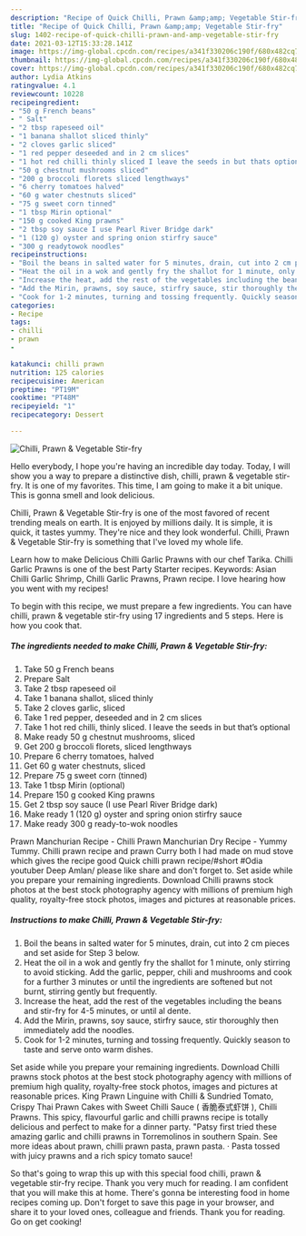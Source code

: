 ```yaml
---
description: "Recipe of Quick Chilli, Prawn &amp;amp; Vegetable Stir-fry"
title: "Recipe of Quick Chilli, Prawn &amp;amp; Vegetable Stir-fry"
slug: 1402-recipe-of-quick-chilli-prawn-and-amp-vegetable-stir-fry
date: 2021-03-12T15:33:28.141Z
image: https://img-global.cpcdn.com/recipes/a341f330206c190f/680x482cq70/chilli-prawn-vegetable-stir-fry-recipe-main-photo.jpg
thumbnail: https://img-global.cpcdn.com/recipes/a341f330206c190f/680x482cq70/chilli-prawn-vegetable-stir-fry-recipe-main-photo.jpg
cover: https://img-global.cpcdn.com/recipes/a341f330206c190f/680x482cq70/chilli-prawn-vegetable-stir-fry-recipe-main-photo.jpg
author: Lydia Atkins
ratingvalue: 4.1
reviewcount: 10228
recipeingredient:
- "50 g French beans"
- " Salt"
- "2 tbsp rapeseed oil"
- "1 banana shallot sliced thinly"
- "2 cloves garlic sliced"
- "1 red pepper deseeded and in 2 cm slices"
- "1 hot red chilli thinly sliced I leave the seeds in but thats optional"
- "50 g chestnut mushrooms sliced"
- "200 g broccoli florets sliced lengthways"
- "6 cherry tomatoes halved"
- "60 g water chestnuts sliced"
- "75 g sweet corn tinned"
- "1 tbsp Mirin optional"
- "150 g cooked King prawns"
- "2 tbsp soy sauce I use Pearl River Bridge dark"
- "1 (120 g) oyster and spring onion stirfry sauce"
- "300 g readytowok noodles"
recipeinstructions:
- "Boil the beans in salted water for 5 minutes, drain, cut into 2 cm pieces and set aside for Step 3 below."
- "Heat the oil in a wok and gently fry the shallot for 1 minute, only stirring to avoid sticking. Add the garlic, pepper, chili and mushrooms and cook for a further 3 minutes or until the ingredients are softened but not burnt, stirring gently but frequently."
- "Increase the heat, add the rest of the vegetables including the beans and stir-fry for 4-5 minutes, or until al dente."
- "Add the Mirin, prawns, soy sauce, stirfry sauce, stir thoroughly then immediately add the noodles."
- "Cook for 1-2 minutes, turning and tossing frequently. Quickly season to taste and serve onto warm dishes."
categories:
- Recipe
tags:
- chilli
- prawn
- 

katakunci: chilli prawn  
nutrition: 125 calories
recipecuisine: American
preptime: "PT19M"
cooktime: "PT48M"
recipeyield: "1"
recipecategory: Dessert

---
```



![Chilli, Prawn &amp; Vegetable Stir-fry](https://img-global.cpcdn.com/recipes/a341f330206c190f/680x482cq70/chilli-prawn-vegetable-stir-fry-recipe-main-photo.jpg)

Hello everybody, I hope you're having an incredible day today. Today, I will show you a way to prepare a distinctive dish, chilli, prawn &amp; vegetable stir-fry. It is one of my favorites. This time, I am going to make it a bit unique. This is gonna smell and look delicious.

Chilli, Prawn &amp; Vegetable Stir-fry is one of the most favored of recent trending meals on earth. It is enjoyed by millions daily. It is simple, it is quick, it tastes yummy. They're nice and they look wonderful. Chilli, Prawn &amp; Vegetable Stir-fry is something that I've loved my whole life.

Learn how to make Delicious Chilli Garlic Prawns with our chef Tarika. Chilli Garlic Prawns is one of the best Party Starter recipes. Keywords: Asian Chilli Garlic Shrimp, Chilli Garlic Prawns, Prawn recipe. I love hearing how you went with my recipes!


To begin with this recipe, we must prepare a few ingredients. You can have chilli, prawn &amp; vegetable stir-fry using 17 ingredients and 5 steps. Here is how you cook that.

<!--inarticleads1-->

##### The ingredients needed to make Chilli, Prawn &amp; Vegetable Stir-fry:

1. Take 50 g French beans
1. Prepare  Salt
1. Take 2 tbsp rapeseed oil
1. Take 1 banana shallot, sliced thinly
1. Take 2 cloves garlic, sliced
1. Take 1 red pepper, deseeded and in 2 cm slices
1. Take 1 hot red chilli, thinly sliced. I leave the seeds in but that’s optional
1. Make ready 50 g chestnut mushrooms, sliced
1. Get 200 g broccoli florets, sliced lengthways
1. Prepare 6 cherry tomatoes, halved
1. Get 60 g water chestnuts, sliced
1. Prepare 75 g sweet corn (tinned)
1. Take 1 tbsp Mirin (optional)
1. Prepare 150 g cooked King prawns
1. Get 2 tbsp soy sauce (I use Pearl River Bridge dark)
1. Make ready 1 (120 g) oyster and spring onion stirfry sauce
1. Make ready 300 g ready-to-wok noodles


Prawn Manchurian Recipe - Chilli Prawn Manchurian Dry Recipe - Yummy Tummy. Chilli prawn recipe and prawn Curry both I had made on mud stove which gives the recipe good Quick chilli prawn recipe/#short #Odia youtuber Deep Amlan/ please like share and don&#39;t forget to. Set aside while you prepare your remaining ingredients. Download Chilli prawns stock photos at the best stock photography agency with millions of premium high quality, royalty-free stock photos, images and pictures at reasonable prices. 

<!--inarticleads2-->

##### Instructions to make Chilli, Prawn &amp; Vegetable Stir-fry:

1. Boil the beans in salted water for 5 minutes, drain, cut into 2 cm pieces and set aside for Step 3 below.
1. Heat the oil in a wok and gently fry the shallot for 1 minute, only stirring to avoid sticking. Add the garlic, pepper, chili and mushrooms and cook for a further 3 minutes or until the ingredients are softened but not burnt, stirring gently but frequently.
1. Increase the heat, add the rest of the vegetables including the beans and stir-fry for 4-5 minutes, or until al dente.
1. Add the Mirin, prawns, soy sauce, stirfry sauce, stir thoroughly then immediately add the noodles.
1. Cook for 1-2 minutes, turning and tossing frequently. Quickly season to taste and serve onto warm dishes.


Set aside while you prepare your remaining ingredients. Download Chilli prawns stock photos at the best stock photography agency with millions of premium high quality, royalty-free stock photos, images and pictures at reasonable prices. King Prawn Linguine with Chilli &amp; Sundried Tomato, Crispy Thai Prawn Cakes with Sweet Chilli Sauce ( 香脆泰式虾饼 ), Chilli Prawns. This spicy, flavourful garlic and chilli prawns recipe is totally delicious and perfect to make for a dinner party. &#34;Patsy first tried these amazing garlic and chilli prawns in Torremolinos in southern Spain. See more ideas about prawn, chilli prawn pasta, prawn pasta. · Pasta tossed with juicy prawns and a rich spicy tomato sauce! 

So that's going to wrap this up with this special food chilli, prawn &amp; vegetable stir-fry recipe. Thank you very much for reading. I am confident that you will make this at home. There's gonna be interesting food in home recipes coming up. Don't forget to save this page in your browser, and share it to your loved ones, colleague and friends. Thank you for reading. Go on get cooking!

